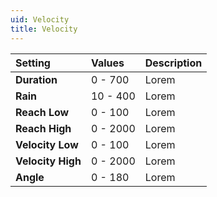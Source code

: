 ```yaml
---
uid: Velocity
title: Velocity
---
```


| Setting           | Values   | Description |
| :---------------- | :------- | :---------- |
| **Duration**      | 0 - 700  | Lorem |
| **Rain**          | 10 - 400 | Lorem |
| **Reach Low**     | 0 - 100  | Lorem |
| **Reach High**    | 0 - 2000 | Lorem |
| **Velocity Low**  | 0 - 100  | Lorem |
| **Velocity High** | 0 - 2000 | Lorem |
| **Angle**         | 0 - 180  | Lorem |



